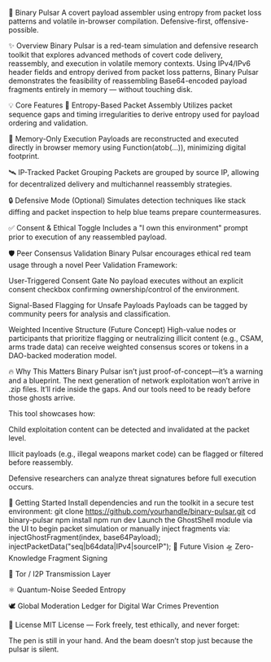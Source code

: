 🌌 Binary Pulsar
A covert payload assembler using entropy from packet loss patterns and volatile in-browser compilation. Defensive-first, offensive-possible.

✨ Overview
Binary Pulsar is a red-team simulation and defensive research toolkit that explores advanced methods of covert code delivery, reassembly, and execution in volatile memory contexts. Using IPv4/IPv6 header fields and entropy derived from packet loss patterns, Binary Pulsar demonstrates the feasibility of reassembling Base64-encoded payload fragments entirely in memory — without touching disk.

💡 Core Features
🔬 Entropy-Based Packet Assembly
Utilizes packet sequence gaps and timing irregularities to derive entropy used for payload ordering and validation.

🧠 Memory-Only Execution
Payloads are reconstructed and executed directly in browser memory using Function(atob(...)), minimizing digital footprint.

🛰️ IP-Tracked Packet Grouping
Packets are grouped by source IP, allowing for decentralized delivery and multichannel reassembly strategies.

🔒 Defensive Mode (Optional)
Simulates detection techniques like stack diffing and packet inspection to help blue teams prepare countermeasures.

✅ Consent & Ethical Toggle
Includes a "I own this environment" prompt prior to execution of any reassembled payload.

🛡️ Peer Consensus Validation
Binary Pulsar encourages ethical red team usage through a novel Peer Validation Framework:

User-Triggered Consent Gate
No payload executes without an explicit consent checkbox confirming ownership/control of the environment.

Signal-Based Flagging for Unsafe Payloads
Payloads can be tagged by community peers for analysis and classification.

Weighted Incentive Structure (Future Concept)
High-value nodes or participants that prioritize flagging or neutralizing illicit content (e.g., CSAM, arms trade data) can receive weighted consensus scores or tokens in a DAO-backed moderation model.

🔥 Why This Matters
Binary Pulsar isn’t just proof-of-concept—it’s a warning and a blueprint. The next generation of network exploitation won’t arrive in .zip files. It’ll ride inside the gaps. And our tools need to be ready before those ghosts arrive.

This tool showcases how:

Child exploitation content can be detected and invalidated at the packet level.

Illicit payloads (e.g., illegal weapons market code) can be flagged or filtered before reassembly.

Defensive researchers can analyze threat signatures before full execution occurs.

🚀 Getting Started
Install dependencies and run the toolkit in a secure test environment:
git clone https://github.com/yourhandle/binary-pulsar.git
cd binary-pulsar
npm install
npm run dev
Launch the GhostShell module via the UI to begin packet simulation or manually inject fragments via:
injectGhostFragment(index, base64Payload);
injectPacketData("seq|b64data|IPv4|sourceIP");
🧬 Future Vision
🛸 Zero-Knowledge Fragment Signing

📡 Tor / I2P Transmission Layer

⚛️ Quantum-Noise Seeded Entropy

🕊️ Global Moderation Ledger for Digital War Crimes Prevention

📜 License
MIT License — Fork freely, test ethically, and never forget:

The pen is still in your hand.
And the beam doesn’t stop just because the pulsar is silent.

